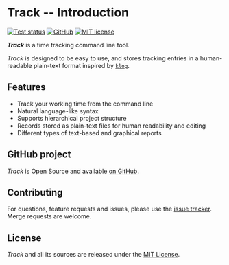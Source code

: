 # Track -- Introduction

[![Test status](https://github.com/mlange-42/track/actions/workflows/tests.yml/badge.svg)](https://github.com/mlange-42/track/actions/workflows/tests.yml)
[![GitHub](https://img.shields.io/badge/github-repo-blue?logo=github)](https://github.com/mlange-42/track)
[![MIT license](https://img.shields.io/github/license/mlange-42/track)](https://github.com/mlange-42/track/blob/main/LICENSE)

***Track*** is a time tracking command line tool.

*Track* is designed to be easy to use, and stores tracking entries in a human-readable plain-text format inspired by [`klog`](https://github.com/jotaen/klog).

## Features

* Track your working time from the command line
* Natural language-like syntax
* Supports hierarchical project structure
* Records stored as plain-text files for human readability and editing
* Different types of text-based and graphical reports

## GitHub project

*Track* is Open Source and available [on GitHub](https://github.com/mlange-42/track).

## Contributing

For questions, feature requests and issues, please use the [issue tracker](https://github.com/mlange-42/track/issues). Merge requests are welcome.

## License

*Track* and all its sources are released under the [MIT License](https://github.com/mlange-42/track/blob/main/LICENSE).
